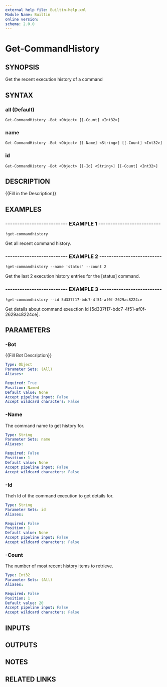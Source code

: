 ```yaml
---
external help file: Builtin-help.xml
Module Name: Builtin
online version: 
schema: 2.0.0
---
```


# Get-CommandHistory

## SYNOPSIS
Get the recent execution history of a command

## SYNTAX

### all (Default)
```
Get-CommandHistory -Bot <Object> [[-Count] <Int32>]
```

### name
```
Get-CommandHistory -Bot <Object> [[-Name] <String>] [[-Count] <Int32>]
```

### id
```
Get-CommandHistory -Bot <Object> [[-Id] <String>] [[-Count] <Int32>]
```

## DESCRIPTION
{{Fill in the Description}}

## EXAMPLES

### -------------------------- EXAMPLE 1 --------------------------
```
!get-commandhistory
```

Get all recent command history.

### -------------------------- EXAMPLE 2 --------------------------
```
!get-commandhistory --name 'status' --count 2
```

Get the last 2 execution history entries for the \[status\] command.

### -------------------------- EXAMPLE 3 --------------------------
```
!get-commandhistory --id 5d337f17-bdc7-4f51-af0f-2629ac8224ce
```

Get details about command exeuction Id \[5d337f17-bdc7-4f51-af0f-2629ac8224ce\].

## PARAMETERS

### -Bot
{{Fill Bot Description}}

```yaml
Type: Object
Parameter Sets: (All)
Aliases: 

Required: True
Position: Named
Default value: None
Accept pipeline input: False
Accept wildcard characters: False
```

### -Name
The command name to get history for.

```yaml
Type: String
Parameter Sets: name
Aliases: 

Required: False
Position: 1
Default value: None
Accept pipeline input: False
Accept wildcard characters: False
```

### -Id
Theh Id of the command execution to get details for.

```yaml
Type: String
Parameter Sets: id
Aliases: 

Required: False
Position: 1
Default value: None
Accept pipeline input: False
Accept wildcard characters: False
```

### -Count
The number of most recent history items to retrieve.

```yaml
Type: Int32
Parameter Sets: (All)
Aliases: 

Required: False
Position: 1
Default value: 20
Accept pipeline input: False
Accept wildcard characters: False
```

## INPUTS

## OUTPUTS

## NOTES

## RELATED LINKS

